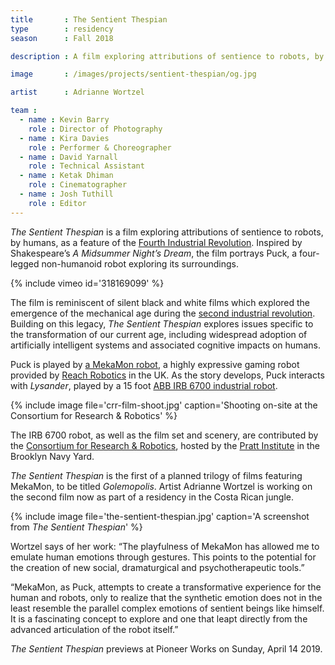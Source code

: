 ```yaml
---
title       : The Sentient Thespian
type        : residency
season      : Fall 2018

description : A film exploring attributions of sentience to robots, by humans, as a feature of the Fourth Industrial Revolution, featuring the expressive, spider-like Mekamon robot.

image       : /images/projects/sentient-thespian/og.jpg

artist      : Adrianne Wortzel

team :
  - name : Kevin Barry
    role : Director of Photography
  - name : Kira Davies
    role : Performer & Choreographer
  - name : David Yarnall
    role : Technical Assistant
  - name : Ketak Dhiman
    role : Cinematographer
  - name : Josh Tuthill
    role : Editor
---
```


*The Sentient Thespian* is a film exploring attributions of sentience to robots, by humans, as a feature of the [Fourth Industrial Revolution](https://en.wikipedia.org/wiki/Fourth_Industrial_Revolution). Inspired by Shakespeare’s *A Midsummer Night’s Dream*, the film portrays Puck, a four-legged non-humanoid robot exploring its surroundings.

{% include vimeo id='318169099' %}

The film is reminiscent of silent black and white films which explored the emergence of the mechanical age during the [second industrial revolution](https://en.wikipedia.org/wiki/Second_Industrial_Revolution). Building on this legacy, *The Sentient Thespian* explores issues specific to the transformation of our current age, including widespread adoption of artificially intelligent systems and associated cognitive impacts on humans.

Puck is played by [a MekaMon robot](https://mekamon.com/), a highly expressive gaming robot provided by [Reach Robotics](https://reachrobotics.com/) in the UK. As the story develops, Puck interacts with *Lysander*, played by a 15 foot [ABB IRB 6700 industrial robot](https://new.abb.com/products/robotics/industrial-robots/irb-6700).

{% include image file='crr-film-shoot.jpg'
   caption='Shooting on-site at the Consortium for Research &amp; Robotics' %}

The IRB 6700 robot, as well as the film set and scenery, are contributed by the [Consortium for Research &amp; Robotics](https://consortiumrr.com/), hosted by the [Pratt Institute](https://www.pratt.edu/) in the Brooklyn Navy Yard.

*The Sentient Thespian* is the first of a planned trilogy of films featuring MekaMon, to be titled *Golemopolis*. Artist Adrianne Wortzel is working on the second film now as part of a residency in the Costa Rican jungle.

{% include image file='the-sentient-thespian.jpg'
   caption='A screenshot from *The Sentient Thespian*' %}

Wortzel says of her work: “The playfulness of MekaMon has allowed me to emulate human emotions through gestures. This points to the potential for the creation of new social, dramaturgical and
psychotherapeutic tools.”

“MekaMon, as Puck, attempts to create a transformative experience for the human and robots, only to realize that the synthetic emotion does not in the least resemble the parallel complex emotions of sentient beings like himself. It is a fascinating concept to explore and one that leapt directly from the advanced articulation of the robot itself.”

*The Sentient Thespian* previews at Pioneer Works on Sunday, April 14 2019.